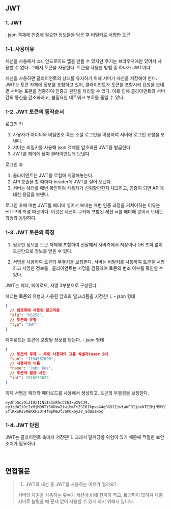 ## JWT

### 1. JWT

: json 객체에 인증에 필요한 정보들을 담은 후 비밀키로 서명한 토큰

### 1-1. 사용이유

세션을 사용해서 ios, 안드로이드 앱을 만들 수 있지만 쿠키는 브라우저에만 있어서 사용할 수 없다. 그래서 토큰을 사용한다. 토큰을 사용한 방법 중 하나가 JWT이다.

세션을 사용하면 클라이언트의 상태를 유지하기 위헤 서버가 세션을 저장해야 한다. JWT는 토큰 자체에 정보를 포함하고 있어, 클라이언트가 토큰을 포함시켜 요청을 보내면 서버는 토큰을 검증하여 인증과 권한을 처리할 수 있다. 이로 인해 클라이언트와 서버 간의 통신을 간소화하고, 불필요한 네트워크 부하를 줄일 수 있다.

### 1-2. JWT 토큰의 동작순서

로그인 전

1. 사용자가 아이디와 비밀번호 혹은 소셜 로그인을 이용하여 서버에 로그인 요청을 보낸다.
2. 서버는 비밀키를 사용해 json 객체를 암호화한 JWT를 발급한다.
3. JWT를 헤더에 담아 클라이언트에 보낸다.

로그인 후

1. 클라이언트는 JWT를 로컬에 저장해놓는다.
2. API 호출을 할 때마다 header에 JWT를 실어 보낸다.
3. 서버는 헤더를 매번 확인하여 사용자가 신뢰할만한지 체크하고, 인증이 되면 API에 대한 응답을 보낸다.

로그인 후에 매번 JWT를 헤더에 넣어서 보내는 매번 인증 과정을 거쳐야하는 이유는 HTTP의 특성 때문이다. 이것은 세션이 쿠키에 포함된 세션 id를 헤더에 넣어서 보내는 과정과 동일하다.

### 1-3. JWT 토큰의 특징

1. 필요한 정보를 토큰 자체에 포함하여 전달해서 서버측에서 저장이나 DB 조회 없이 토큰만으로 정보를 얻을 수 있다.
  
2. 서명을 사용하여 토큰의 무결성을 보장한다. 서버는 비밀키를 사용하여 토큰을 서명하고 서명한 정보를 , 클라이언트는 서명을 검증하여 토큰의 변조 여부를 확인할 수 있다.
  

JWT는 헤더, 페이로드, 서명 3부분으로 구성된다.

헤더는 토큰의 유형과 사용된 암호화 알고리즘을 지정한다. - json 형태

```json
{
  // 암호화에 사용된 알고리즘 
  "alg": "HS256",   
  // 토큰의 유형 
  "typ": "JWT"
}
```

페이로드는 토큰에 포함될 정보를 담는다. - json 형태

```json
{
  // 토큰의 주제 - 주로 사용자의 고유 식별자(user id)
  "sub": "1234567890",
  // 사용자의 이름 
  "name": "John Doe",
  // 토큰의 발급 시간
  "iat": 1516239022
}
```

이제 서명은 헤더와 페이로드를 사용해서 생성되고, 토큰의 무결성을 보장한다.

```
eyJhbGciOiJIUzI1NiIsInR5cCI6IkpXVCJ9.
eyJzdWIiOiIxMjM0NTY3ODkwIiwibmFtZSI6IkpvaG4gRG9lIiwiaWF0IjoxNTE2MjM5MDIyfQ.
SflKxwRJSMeKKF2QT4fwpMeJf36POk6yJV_adQssw5c
```

### 1-4. JWT 단점

JWT는 클라이언트 측에서 저장된다. 그래서 탈취당할 위험이 있기 때문에 적절한 보안 조치가 필요하다.

<br>

## 면접질문

> 1. JWT와 세션 중 JWT를 사용하는 이유가 뭘까요?
>   
>   서버의 자원을 사용하는 횟수가 세션에 비해 현저히 적고, 트래픽이 많아져 다중 서버로 늘렸을 때 문제 없이 사용할 수 있게 하기 위해서 입니다.
>
